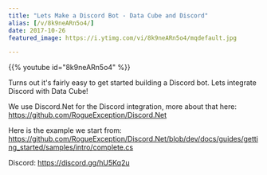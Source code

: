 ```yaml
---
title: "Lets Make a Discord Bot - Data Cube and Discord"
alias: [/v/8k9neARn5o4/]
date: 2017-10-26
featured_image: https://i.ytimg.com/vi/8k9neARn5o4/mqdefault.jpg

---
```


{{% youtube id="8k9neARn5o4" %}}

Turns out it's fairly easy to get started building a Discord bot. Lets integrate Discord with Data Cube!

We use Discord.Net for the Discord integration, more about that here: https://github.com/RogueException/Discord.Net

Here is the example we start from: https://github.com/RogueException/Discord.Net/blob/dev/docs/guides/getting_started/samples/intro/complete.cs

Discord: https://discord.gg/hU5Kq2u